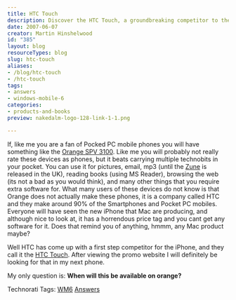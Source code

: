 ```yaml
---
title: HTC Touch
description: Discover the HTC Touch, a groundbreaking competitor to the iPhone, blending functionality and style for mobile enthusiasts. Find out why it's a must-have!
date: 2007-06-07
creator: Martin Hinshelwood
id: "385"
layout: blog
resourceTypes: blog
slug: htc-touch
aliases:
- /blog/htc-touch
- /htc-touch
tags:
- answers
- windows-mobile-6
categories:
- products-and-books
preview: nakedalm-logo-128-link-1-1.png

---
```

If, like me you are a fan of Pocked PC mobile phones you will have something like the [Orange SPV 3100](http://shop.orange.co.uk/shop/show/handset/orange_spv_m3100/detail/pay_monthly). Like me you will probably not really rate these devices as phones, but it beats carrying multiple technobits in your pocket. You can use it for pictures, email, mp3 (until the [Zune](http://www.zune.net "Zune MP3 player") is released in the UK), reading books (using MS Reader), browsing the web (its not a bad as you would think), and many other things that you require extra software for. What many users of these devices do not know is that Orange does not actually make these phones, it is a company called HTC and they make around 90% of the Smartphones and Pocket PC mobiles. Everyone will have seen the new iPhone that Mac are producing, and although nice to look at, it has a horrendous price tag and you cant get any software for it. Does that remind you of anything, hmmm, any Mac product maybe?

Well HTC has come up with a first step competitor for the iPhone, and they call it the [HTC Touch](http://www.htctouch.com/ "HTC Touch"). After viewing the promo website I will definitely be looking for that in my next phone.

My only question is: **When will this be available on orange?**

Technorati Tags: [WM6](http://technorati.com/tags/WM6) [Answers](http://technorati.com/tags/Answers)
